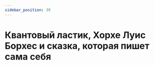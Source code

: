 ```yaml
---
sidebar_position: 39
---
```


# Квантовый ластик, Хорхе Луис Борхес и сказка, которая пишет сама себя
